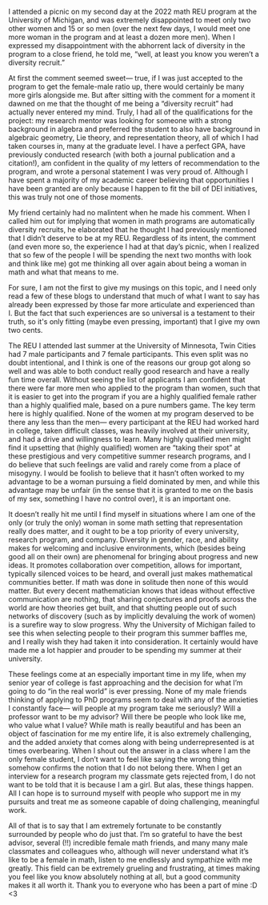 I attended a picnic on my second day at the 2022 math REU program at the University of Michigan, and was extremely disappointed to meet only two other women and 15 or so men (over the next few days, I would meet one more woman in the program and at least a dozen more men). When I expressed my disappointment with the abhorrent lack of diversity in the program to a close friend, he told me, “well, at least you know you weren’t a diversity recruit.”

At first the comment seemed sweet— true, if I was just accepted to the program to get the female-male ratio up, there would certainly be many more girls alongside me. But after sitting with the comment for a moment it dawned on me that the thought of me being a “diversity recruit” had actually never entered my mind. Truly, I had all of the qualifications for the project: my research mentor was looking for someone with a strong background in algebra and preferred the student to also have background in algebraic geometry, Lie theory, and representation theory, all of which I had taken courses in, many at the graduate level. I have a perfect GPA, have previously conducted research (with both a journal publication and a citation!), am confident in the quality of my letters of recommendation to the program, and wrote a personal statement I was very proud of. Although I have spent a majority of my academic career believing that opportunities I have been granted are only because I happen to fit the bill of DEI initiatives, this was truly not one of those moments. 

My friend certainly had no malintent when he made his comment. When I called him out for implying that women in math programs are automatically diversity recruits, he elaborated that he thought I had previously mentioned that I didn’t deserve to be at my REU. Regardless of its intent, the comment (and even more so, the experience I had at that day’s picnic, when I realized that so few of the people I will be spending the next two months with look and think like me) got me thinking all over again about being a woman in math and what that means to me.

For sure, I am not the first to give my musings on this topic, and I need only read a few of these blogs to understand that much of what I want to say has already been expressed by those far more articulate and experienced than I. But the fact that such experiences are so universal is a testament to their truth, so it's only fitting (maybe even pressing, important) that I give my own two cents. 

The REU I attended last summer at the University of Minnesota, Twin Cities had 7 male participants and 7 female participants. This even split was no doubt intentional, and I think is one of the reasons our group got along so well and was able to both conduct really good research and have a really fun time overall. Without seeing the list of applicants I am confident that there were far more men who applied to the program than women, such that it is easier to get into the program if you are a highly qualified female rather than a highly qualified male, based on a pure numbers game. The key term here is highly qualified. None of the women at my program deserved to be there any less than the men— every participant at the REU had worked hard in college, taken difficult classes, was heavily involved at their university, and had a drive and willingness to learn. Many highly qualified men might find it upsetting that (highly qualified) women are “taking their spot” at these prestigious and very competitive summer research programs, and I do believe that such feelings are valid and rarely come from a place of misogyny. I would be foolish to believe that it hasn’t often worked to my advantage to be a woman pursuing a field dominated by men, and while this advantage may be unfair (in the sense that it is granted to me on the basis of my sex, something I have no control over), it is an important one. 

It doesn’t really hit me until I find myself in situations where I am one of the only (or truly the only) woman in some math setting that representation really does matter, and it ought to be a top priority of every university, research program, and company. Diversity in gender, race, and ability makes for welcoming and inclusive environments, which (besides being good all on their own) are phenomenal for bringing about progress and new ideas. It promotes collaboration over competition, allows for important, typically silenced voices to be heard, and overall just makes mathematical communities better. If math was done in solitude then none of this would matter. But every decent mathematician knows that ideas without effective communication are nothing, that sharing conjectures and proofs across the world are how theories get built, and that shutting people out of such networks of discovery (such as by implicitly devaluing the work of women) is a surefire way to slow progress. Why the University of Michigan failed to see this when selecting people to their program this summer baffles me, and I really wish they had taken it into consideration. It certainly would have made me a lot happier and prouder to be spending my summer at their university. 

These feelings come at an especially important time in my life, when my senior year of college is fast approaching and the decision for what I’m going to do “in the real world” is ever pressing. None of my male friends thinking of applying to PhD programs seem to deal with any of the anxieties I constantly face— will people at my program take me seriously? Will a professor want to be my advisor? Will there be people who look like me, who value what I value? While math is really beautiful and has been an object of fascination for me my entire life, it is also extremely challenging, and the added anxiety that comes along with being underrepresented is at times overbearing. When I shout out the answer in a class where I am the only female student, I don’t want to feel like saying the wrong thing somehow confirms the notion that I do not belong there. When I get an interview for a research program my classmate gets rejected from, I do not want to be told that it is because I am a girl. But alas, these things happen. All I can hope is to surround myself with people who support me in my pursuits and treat me as someone capable of doing challenging, meaningful work. 

All of that is to say that I am extremely fortunate to be constantly surrounded by people who do just that. I’m so grateful to have the best advisor, several (!!) incredible female math friends, and many many male classmates and colleagues who, although will never understand what it’s like to be a female in math, listen to me endlessly and sympathize with me greatly. This field can be extremely grueling and frustrating, at times making you feel like you know absolutely nothing at all, but a good community makes it all worth it. Thank you to everyone who has been a part of mine :D <3 
